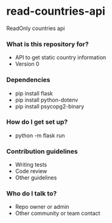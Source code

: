 # read-countries-api

ReadOnly countries api

### What is this repository for? ###

* API to get static country information
* Version 0

### Dependencies ###

* pip install flask
* pip install python-dotenv
* pip install psycopg2-binary

### How do I get set up? ###

* python -m flask run

### Contribution guidelines ###

* Writing tests
* Code review
* Other guidelines

### Who do I talk to? ###

* Repo owner or admin
* Other community or team contact
